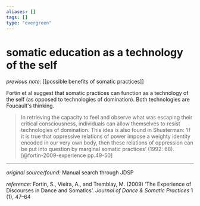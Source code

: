 ```yaml
---
aliases: []
tags: []
type: "evergreen"
---
```


# somatic education as a technology of the self

_previous note:_ [[possible benefits of somatic practices]]

Fortin et al suggest that somatic practices can function as a technology of the self (as opposed to technologies of domination). Both technologies are Foucault's thinking.  

> In retrieving the capacity to feel and observe what was escaping their critical consciousness, individuals can allow themselves to resist technologies of domination. This idea is also found in Shusterman: ‘If it is true that oppressive relations of power impose a weighty identity encoded in our very own body, then these relations of oppression can be put into question by marginal somatic practices’ (1992: 68).[@fortin-2009-experience pp.49-50]


---

_original source/found:_ Manual search through JDSP

_reference:_ Fortin, S., Vieira, A., and Tremblay, M. (2009) ‘The Experience of Discourses in Dance and Somatics’. _Journal of Dance & Somatic Practices_ 1 (1), 47–64



